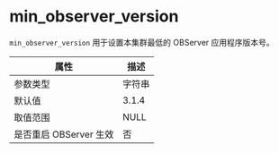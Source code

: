 min_observer_version
=========================================

`min_observer_version` 用于设置本集群最低的 OBServer 应用程序版本号。

|      **属性**      | **描述** |
|------------------|--------|
| 参数类型             | 字符串    |
| 默认值              | 3.1.4  |
| 取值范围             | NULL   |
| 是否重启 OBServer 生效 | 否      |
